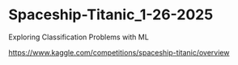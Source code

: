 # Spaceship-Titanic_1-26-2025
Exploring Classification Problems with ML

https://www.kaggle.com/competitions/spaceship-titanic/overview
